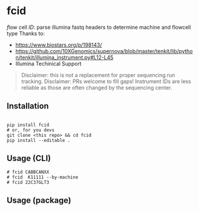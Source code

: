 # fcid
*f*low *c*ell *ID*: parse illumina fastq headers to determine machine and flowcell type
Thanks to:

- https://www.biostars.org/p/198143/
- https://github.com/10XGenomics/supernova/blob/master/tenkit/lib/python/tenkit/illumina_instrument.py#L12-L45
- Illumina Techinical Support

> Disclaimer: this is not a replacement for proper sequencing run tracking.
> Disclaimer: PRs welcome to fill gaps!  Instrument IDs are less reliable as those are often changed by the sequencing center.


## Installation

```

pip install fcid
# or, for you devs
git clone <this repo> && cd fcid
pip install --editable .

```

## Usage (CLI)


```
# fcid CABBCANXX
# fcid  K11111 --by-machine
# fcid 22C37GLT3
```


## Usage (package)
